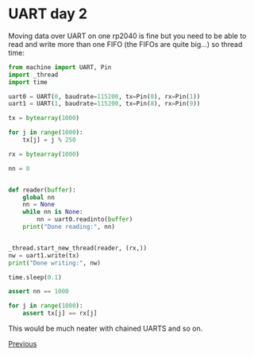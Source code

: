 # UART day 2

Moving data over UART on one rp2040 is fine but you need to be able to read and write more than one FIFO (the FIFOs are quite big...) so thread time:

```python
from machine import UART, Pin
import _thread
import time

uart0 = UART(0, baudrate=115200, tx=Pin(0), rx=Pin(1))
uart1 = UART(1, baudrate=115200, tx=Pin(8), rx=Pin(9))

tx = bytearray(1000)

for j in range(1000):
    tx[j] = j % 250

rx = bytearray(1000)

nn = 0


def reader(buffer):
    global nn
    nn = None
    while nn is None:
        nn = uart0.readinto(buffer)
    print("Done reading:", nn)


_thread.start_new_thread(reader, (rx,))
nw = uart1.write(tx)
print("Done writing:", nw)

time.sleep(0.1)

assert nn == 1000

for j in range(1000):
    assert tx[j] == rx[j]
```

This would be much neater with chained UARTS and so on.

[Previous](./2023-01-13.md)
